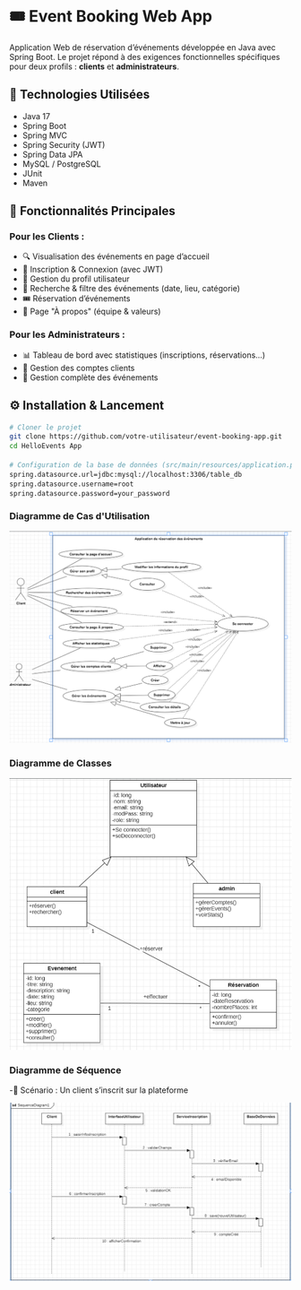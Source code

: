 # 🎟️ Event Booking Web App

Application Web de réservation d’événements développée en Java avec Spring Boot. Le projet répond à des exigences fonctionnelles spécifiques pour deux profils : **clients** et **administrateurs**.



## 🧰 Technologies Utilisées

- Java 17
- Spring Boot
- Spring MVC
- Spring Security (JWT)
- Spring Data JPA
- MySQL / PostgreSQL
- JUnit
- Maven



## 🚀 Fonctionnalités Principales

### Pour les Clients :
- 🔍 Visualisation des événements en page d’accueil
- 📝 Inscription & Connexion (avec JWT)
- 👤 Gestion du profil utilisateur
- 🔎 Recherche & filtre des événements (date, lieu, catégorie)
- 🎟 Réservation d’événements
- 📃 Page "À propos" (équipe & valeurs)

### Pour les Administrateurs :
- 📊 Tableau de bord avec statistiques (inscriptions, réservations…)
- 👥 Gestion des comptes clients
- 📅 Gestion complète des événements



## ⚙️ Installation & Lancement

```bash
# Cloner le projet
git clone https://github.com/votre-utilisateur/event-booking-app.git
cd HelloEvents App

# Configuration de la base de données (src/main/resources/application.properties)
spring.datasource.url=jdbc:mysql://localhost:3306/table_db
spring.datasource.username=root
spring.datasource.password=your_password

```
### Diagramme de Cas d'Utilisation

![img_1.png](img_1.png)

### Diagramme de Classes

![img.png](img.png)

### Diagramme de Séquence

-🎯 Scénario : Un client s’inscrit sur la plateforme

![img_2.png](img_2.png)

